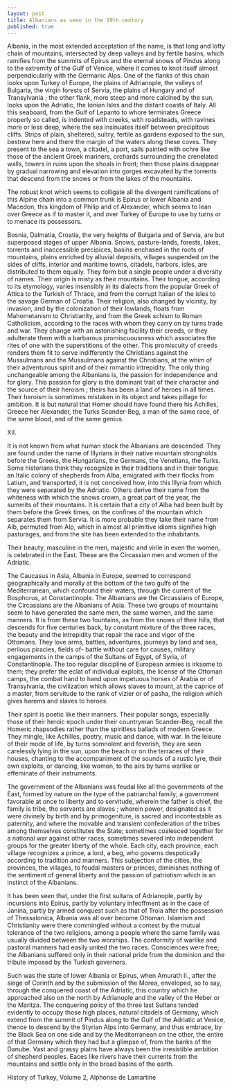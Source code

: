 ```yaml
---
layout: post
title: Albanians as seen in the 19th century
published: true
---
```

<p>Albania, in the most extended acceptation of the name, is that long and lofty chain of mountains, intersected by deep valleys and by fertile basins, which ramifies from the summits of Epirus and the eternal snows of Pindus along to the extremity of the Gulf of Venice, where it comes to knot itself almost perpendicularly with the Germanic Alps. One of the flanks of this chain looks upon Turkey of Europe, the plains of Adrianople, the valleys of Bulgaria, the virgin forests of Servia, the plains of Hungary and of Transylvania ; the other flank, more steep and more calcined by the sun, looks upon the Adriatic, the Ionian Isles and the distant coasts of Italy. All this seaboard, from the Gulf of Lepanto to whore terminates Greece properly so called, is indented with creeks, with roadsteads, with ravines more or less deep, where the sea insinuates itself between precipitous cliffs. Strips of plain, sheltered, sultry, fertile as gardens exposed to the sun, bestrew here and there the margin of the waters along these coves. They present to the sea a town, a citadel, a port, sails painted with ochre like those of the ancient Greek mariners, orchards surrounding the crenelated walls, towers in ruins upon the shoals in front; then those plains disappear by gradual narrowing and elevation into gorges excavated by the torrents that descend from the snows or from the lakes of the mountains.
<p>The robust knot which seems to colligate all the divergent ramifications of this Alpine chain into a common trunk is Epirus or lower Albania and Macedon, this kingdom of Philip and of Alexander, which seems to lean over Greece as if to master it, and over Turkey of Europe to use by turns or to menace its possessors.
  
<p>Bosnia, Dalmatia, Croatia, the very heights of Bulgaria and of Servia, are but superposed stages of upper Albania. Snows, pasture-lands, forests, lakes, torrents and inaccessible precipices, basins enchased in the roots of mountains, plains enriched by alluvial deposits, villages suspended on the sides of cliffs, interior and maritime towns, citadels, harbors, isles, are distributed to them equally. They form but a single people under a diversity of names. Their origin is misty as their mountains. Their tongue, according to its etymology, varies insensibly in its dialects from the popular Greek of Attica to the Turkish of Thrace, and from the corrupt Italian of the isles to the savage German of Croatia. Their religion, also changed by vicinity, by invasion, and by the colonization of their lowlands, floats from Mahometanism to Christianity, and from the Greek schism to Roman Catholicism, according to the races with whom they carry on by turns trade and war. They change with an astonishing facility their creeds, or they adulterate them with a barbarous promiscuousness which associates the rites of one with the superstitions of the other. This promiscuity of creeds renders them fit to serve indifferently the Christians against the Mussulmans and the Mussulmans against the Christians, at the whim of their adventurous spirit and of their romantio intrepidity. The only thing unchangeable among the Albanians is, the passion for independence and for glory. This passion for glory is the dominant trait of their character and the source of their heroism ; theirs has been a land of heroes in all times. Their heroism is sometimes mistaken in its object and takes pillage for ambition. It is but natural that Homer should have found there his Achilles, Greece her Alexander, the Turks Scander-Beg, a man of the same race, of the same blood, and of the same genius. 
<p>XII.
<p>It is not known from what human stock the Albanians are descended. They are found under the name of Illyrians in their native mountain strongholds before the Greeks, the Hungarians, the Germans, the Venetians, the Turks. Some historians think they recognize in their traditions and in their tongue an Italic colony of shepherds from Alba, emigrated with their flocks from Latium, and transported, it is not conceived how, into this lllyria from which they were separated by the Adriatic. Others derive their name from the whiteness with which the snows crown, a great part of the year, the summits of their mountains. It is certain that a city of Alba had been built by them before the Greek times, on the confines of the mountain which separates them from Servia. It is more probable they take their name from Alb, permuted from Alp, which in almost all primitive idioms signifies high pasturages, and from the site has been extended to the inhabitants.

<p>Their beauty, masculine in the men, majestic and virile in even the women, is celebrated in the East. These are the Circassian men and women of the Adriatic.

<p>The Caucasus in Asia, Albania in Europe, seemed to correspond geographically and morally at the bottom of the two gulfs of the Mediterranean, which confound their waters, through the current of the Bosphorus, at Constantinople. The Albanians are the Circassians of Europe, the Circassians are the Albanians of Asia. These two groups of mountains seem to have generated the same men, the same women, and the same manners. It is from these two fountains, as from the snows of their hills, that descends for five centuries back, by constant mixture of the three races, the beauty and the intrepidity that repair the race and vigor of the Ottomans. They love arms, battles, adventures, journeys by land and sea, perilous piracies, fields of- battle without care for causes, military engagements in the camps of the Sultans of Egypt, of Syria, of Constantinople. The too regular discipline of European armies is irksome to them; they prefer the eclat of individual exploits, the license of the Ottoman camps, the combat hand to hand upon impetuous horses of Arabia or of Transylvania, the civilization which allows slaves to mount, at the caprice of a master, from servitude to the rank of vizier or of pasha, the religion which gives harems and slaves to heroes.
  
<p>Their spirit is poetic like their manners. Their popular songs, especially those of their heroic epoch under their countryman Scander-Beg, recall the Homeric rhapsodies rather than the spiritless ballads of modern Greece. They mingle, like Achilles, poetry, music and dance, with war. In the leisure of their mode of life, by turns somnolent and feverish, they are seen carelessly lying in the sun, upon the beach or on the terraces of their houses, chanting to the accompaniment of the sounds of a rustic lyre, their own exploits, or dancing, like women, to the airs by turns warlike or effeminate of their instruments.

<p>The government of the Albanians was feudal like all tho governments of the East, formed by nature on the type of the patriarchal family; a government favorable at once to liberty and to servitude, wherein the father is chief, the family is tribe, the servants are slaves ; wherein power, designated as it were divinely by birth and by primogeniture, is sacred and incontestable as paternity, and where the movable and transient confederation of the tribes among themselves constitutes the State; sometimes coalesced together for a national war against other races, sometimes severed into independent groups for the greater liberty of the whole. Each city, each province, each village recognizes a prince, a lord, a beg, who governs despotically according to tradition and manners. This subjection of the cities, the provinces, the villages, to feudal masters or princes, diminishes nothing of the sentiment of general liberty and the passion of patriotism which is an instinct of the Albanians.


<p>It has been seen that, under the first sultans of Adrianople, partly by incursions into Epirus, partly by voluntary infeoffment as in the case of Janina, partly by armed conquest such as that of Troia after the possession of Thessalonica, Albania was all over become Ottoman. Islamism and Christianity were there commingled without a contest by the mutual tolerance of the two religions, among a people where the same family was usually divided between the two worships. The conformity of warlike and pastoral manners had easily united the two races. Consciences were free; the Albanians suffered only in their national pride from the dominion and the tribute imposed by the Turkish governors.

<p>Such was the state of lower Albania or Epirus, when Amurath II., after the siege of Corinth and by the submission of the Morea, enveloped, so to say, through the conquered coast of the Adriatic, this country which he approached also on the north by Adrianople and the valley of the Heber or the Maritza. The conquering policy of the three last Sultans tended evidently to occupy those high places, natural citadels of Germany, which extend from the summit of Pindus along to the Gulf of the Adriatic at Venice, thence to descend by the Styrian Alps into Germany, and thus embrace, by the Black Sea on one side and by the Mediterranean on tne other, the entire of that Germany which they had but a glimpse of, from the banks of the Danube. Vast and grassy plains have always been the irresistible ambition of shepherd peoples. Eaces like rivers have their currents from the mountains and settle only in the broad basins of the earth.</p>

<p>History of Turkey, Volume 2, Alphonse de Lamartine
